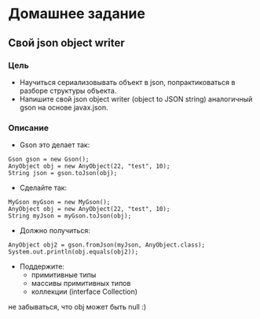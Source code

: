 # Домашнее задание
## Cвой json object writer
### Цель
* Научиться сериализовывать объект в json, попрактиковаться в разборе структуры объекта.
* Напишите свой json object writer (object to JSON string) аналогичный gson на основе javax.json.

### Описание
* Gson это делает так:
```
Gson gson = new Gson();
AnyObject obj = new AnyObject(22, "test", 10);
String json = gson.toJson(obj);
```
* Сделайте так:
```
MyGson myGson = new MyGson();
AnyObject obj = new AnyObject(22, "test", 10);
String myJson = myGson.toJson(obj);
```
* Должно получиться:
```
AnyObject obj2 = gson.fromJson(myJson, AnyObject.class);
System.out.println(obj.equals(obj2));
```
* Поддержите:
    - примитивные типы
    - массивы примитивных типов
    - коллекции (interface Collection)

не забываться, что obj может быть null :)
